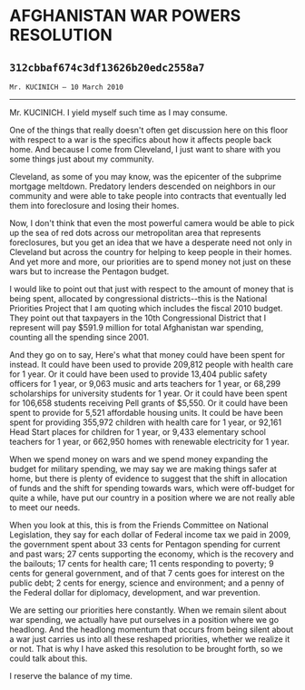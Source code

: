 # AFGHANISTAN WAR POWERS RESOLUTION
## `312cbbaf674c3df13626b20edc2558a7`
`Mr. KUCINICH — 10 March 2010`

---


Mr. KUCINICH. I yield myself such time as I may consume.

One of the things that really doesn't often get discussion here on 
this floor with respect to a war is the specifics about how it affects 
people back home. And because I come from Cleveland, I just want to 
share with you some things just about my community.

Cleveland, as some of you may know, was the epicenter of the subprime 
mortgage meltdown. Predatory lenders descended on neighbors in our 
community and were able to take people into contracts that eventually 
led them into foreclosure and losing their homes.

Now, I don't think that even the most powerful camera would be able 
to pick up the sea of red dots across our metropolitan area that 
represents foreclosures, but you get an idea that we have a desperate 
need not only in Cleveland but across the country for helping to keep 
people in their homes. And yet more and more, our priorities are to 
spend money not just on these wars but to increase the Pentagon budget.

I would like to point out that just with respect to the amount of 
money that is being spent, allocated by congressional districts--this 
is the National Priorities Project that I am quoting which includes the 
fiscal 2010 budget. They point out that taxpayers in the 10th 
Congressional District that I represent will pay $591.9 million for 
total Afghanistan war spending, counting all the spending since 2001.

And they go on to say, Here's what that money could have been spent 
for instead. It could have been used to provide 209,812 people with 
health care for 1 year. Or it could have been used to provide 13,404 
public safety officers for 1 year, or 9,063 music and arts teachers for 
1 year, or 68,299 scholarships for university students for 1 year. Or 
it could have been spent for 106,658 students receiving Pell grants of 
$5,550. Or it could have been spent to provide for 5,521 affordable 
housing units. It could be have been spent for providing 355,972 
children with health care for 1 year, or 92,161 Head Start places for 
children for 1 year, or 9,433 elementary school teachers for 1 year, or 
662,950 homes with renewable electricity for 1 year.



When we spend money on wars and we spend money expanding the budget 
for military spending, we may say we are making things safer at home, 
but there is plenty of evidence to suggest that the shift in allocation 
of funds and the shift for spending towards wars, which were off-budget 
for quite a while, have put our country in a position where we are not 
really able to meet our needs.

When you look at this, this is from the Friends Committee on National 
Legislation, they say for each dollar of Federal income tax we paid in 
2009, the government spent about 33 cents for Pentagon spending for 
current and past wars; 27 cents supporting the economy, which is the 
recovery and the bailouts; 17 cents for health care; 11 cents 
responding to poverty; 9 cents for general government, and of that 7 
cents goes for interest on the public debt; 2 cents for energy, science 
and environment; and a penny of the Federal dollar for diplomacy, 
development, and war prevention.

We are setting our priorities here constantly. When we remain silent 
about war spending, we actually have put ourselves in a position where 
we go headlong. And the headlong momentum that occurs from being silent 
about a war just carries us into all these reshaped priorities, whether 
we realize it or not. That is why I have asked this resolution to be 
brought forth, so we could talk about this.

I reserve the balance of my time.